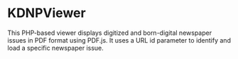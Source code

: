 # KDNPViewer
This PHP-based viewer displays digitized and born-digital newspaper issues in PDF format using PDF.js. It uses a URL id parameter to identify and load a specific newspaper issue.

